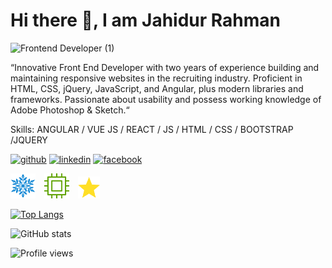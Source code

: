 # Hi there 👋, I am Jahidur Rahman

![Frontend Developer (1)](https://user-images.githubusercontent.com/63470340/180712140-4c47405f-2f65-445e-b1f1-75c01ba7f815.png)


“Innovative Front End Developer with two years of experience building and maintaining responsive websites in the recruiting industry. Proficient in HTML, CSS, jQuery, JavaScript, and Angular, plus modern libraries and frameworks. Passionate about usability and possess working knowledge of Adobe Photoshop & Sketch.“

Skills: ANGULAR / VUE JS / REACT / JS / HTML / CSS / BOOTSTRAP /JQUERY



[<img src='https://cdn.jsdelivr.net/npm/simple-icons@3.0.1/icons/github.svg' alt='github' height='40'>](https://github.com/jahidur358)  [<img src='https://cdn.jsdelivr.net/npm/simple-icons@3.0.1/icons/linkedin.svg' alt='linkedin' height='40'>](https://www.linkedin.com/in/jahidur.rahaman358/)  [<img src='https://cdn.jsdelivr.net/npm/simple-icons@3.0.1/icons/facebook.svg' alt='facebook' height='40'>](https://www.facebook.com/zahid.hasan358)  

<a href='https://archiveprogram.github.com/'><img src='https://raw.githubusercontent.com/acervenky/animated-github-badges/master/assets/acbadge.gif' width='40' height='40'></a> <a href='https://docs.github.com/en/developers'><img src='https://raw.githubusercontent.com/acervenky/animated-github-badges/master/assets/devbadge.gif' width='40' height='40'></a> <a href='https://stars.github.com/'><img src='https://raw.githubusercontent.com/acervenky/animated-github-badges/master/assets/starbadge.gif' width='35' height='35'></a> 

[![Top Langs](https://github-readme-stats.vercel.app/api/top-langs/?username=jahidur358)](https://github.com/anuraghazra/github-readme-stats)

![GitHub stats](https://github-readme-stats.vercel.app/api?username=jahidur358&show_icons=true)  

![Profile views](https://gpvc.arturio.dev/jahidur358)  

